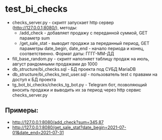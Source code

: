 # test_bi_checks

* checks_server.py - скрипт запускает http сервер (http://127.0.0.1:8080/), методы:
  * /add_check - добавляет продажу с переданной суммой, GET параметр sum
  * /get_sale_stat - выводит продажи за переданный период, GET параметры date_begin, date_end - начало периода и конец, соответственно. Формат даты: ГГГГ-ММ-ДД
* fill_base_random.py - скрипт наполняет таблицу продаж на июль, август рандомными продажами до 1000
* db_structure/bi_checks.sql - БД проекта под СУБД MariaDB
* db_structure/bi_checks_test_user.sql - пользователь test с правами на доступ к БД проекта
* tg_bot_bi_checks/checks_tg_bot.py - Telegram бот, позволяющий вносить продажи и выводить их за период через http сервис checks_server.py

## Примеры: 
* http://127.0.0.1:8080/add_check?sum=345,87
* http://127.0.0.1:8080/get_sale_stat?date_begin=2021-07-01&date_end=2021-07-31
